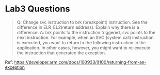 # Lab3 Questions

> Q: Change svc instruction to brk (breakpoint) instruction. See the difference in ELR_EL2(return address). Explain why there is a difference.
A: brk points to the instruction triggered, svc points to the next instruction. For example, when an SVC (system call) instruction is executed, you want to return to the following instruction in the application. In other cases, however, you might want to re-execute the instruction that generated the exception.

Ref: https://developer.arm.com/docs/100933/0100/returning-from-an-exception

